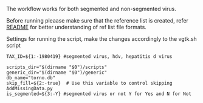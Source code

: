 The workflow works for both segmented and non-segmented virus.

Before running pleaase make sure that the reference list is created, refer [README](https://github.com/josephhughes/TING/tree/main/New_scripts) for better understanding of ref list file formats.

Settings for running the script, make the changes accordingly to the vgtk.sh script
```
TAX_ID=${1:-1980419} #segmented virus, hdv, hepatitis d virus

scripts_dir="$(dirname "$0")/scripts"
generic_dir="$(dirname "$0")/generic"
db_name="torno.db"
skip_fill=${2:-true}  # Use this variable to control skipping AddMissingData.py
is_segmented=${3:-Y} #segmented virus or not Y for Yes and N for Not
```
